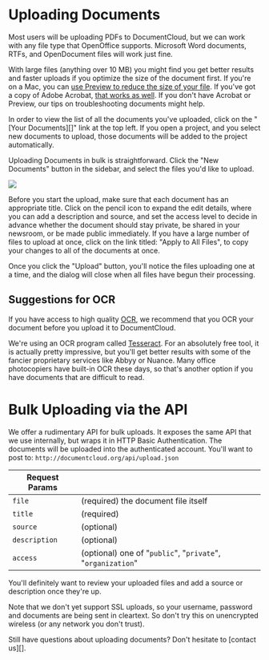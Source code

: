 # Uploading Documents

Most users will be uploading PDFs to DocumentCloud, but we can work with any file type that OpenOffice supports. Microsoft Word documents, RTFs, and OpenDocument files will work just fine.
 
With large files (anything over 10 MB) you might find you get better results and faster uploads if you optimize the size of the document first. If you're on a Mac, you can [use Preview to reduce the size of your file][]. If you've got a copy of Adobe Acrobat, [that works as well][]. If you don't have Acrobat or Preview, our tips on troubleshooting documents might help.

In order to view the list of all the documents you've uploaded, click on the "[Your Documents][]" link at the top left. If you open a project, and you select new documents to upload, those documents will be added to the project automatically.

Uploading Documents in bulk is straightforward. Click the "New Documents" button in the sidebar, and select the files you'd like to upload.

<img src="/images/help/upload_dialog.png" class="full_line" />
 
Before you start the upload, make sure that each document has an appropriate title. Click on the pencil icon to expand the edit details, where you can add a description and source, and set the access level to decide in advance whether the document should stay private, be shared in your newsroom, or be made public immediately. If you have a large number of files to upload at once, click on the link titled: "Apply to All Files", to copy your changes to all of the documents at once.

Once you click the "Upload" button, you'll notice the files uploading one at a time, and the dialog will close when all files have begun their processing.
 
## Suggestions for OCR

If you have access to high quality [OCR][], we recommend that you OCR your document before you upload it to DocumentCloud. 

We're using an OCR program called [Tesseract][]. For an absolutely free tool, it is actually pretty impressive, but you'll get better results with some of the fancier proprietary services like Abbyy or Nuance. Many office photocopiers have built-in OCR these days, so that's another option if you have documents that are difficult to read.
 
# Bulk Uploading via the API

We offer a rudimentary API for bulk uploads. It exposes the same API that we use internally, but wraps it in HTTP Basic Authentication. The documents will be uploaded into the authenticated account. You'll want to post to: `http://documentcloud.org/api/upload.json`
 
Request Params   | &nbsp;
-----------------|----------------
`file`           | (required) the document file itself
`title`          | (required) 
`source`         | (optional)
`description`    | (optional)
`access`         | (optional) one of "`public`", "`private`", "`organization`"
 
You'll definitely want to review your uploaded files and add a source or description once they're up. 
 
Note that we don't yet support SSL uploads, so your username, password and documents are being sent in cleartext. So don't try this on unencrypted wireless (or any network you don't trust).

Still have questions about uploading documents? Don't hesitate to [contact us][].

[use Preview to reduce the size of your file]: http://www.ehow.com/how_4499823_reduce-file-size-pdf-using.html
[that works as well]: http://www.ehow.com/how_5874491_decrease-size-pdf.html
[OCR]: http://en.wikipedia.org/wiki/Optical_character_recognition
[Tesseract]: http://code.google.com/p/tesseract-ocr/
